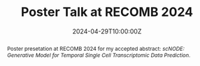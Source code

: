 ---
title: "Poster Talk at RECOMB 2024"
abstract: >
    Poster presetation at RECOMB 2024 for my accepted abstract:
    *scNODE: Generative Model for Temporal Single Cell Transcriptomic Data Prediction*.

event: "RECOMB 2024"
event_url: "https://recomb.org/recomb2024/"
location: "Boston, USA"
address:
  city: "Boston"
  country: "United States"
date: 2024-04-29T10:00:00Z
date_end: 2024-05-02T00:00:00.000Z
all_day: true
publishDate: 2024-05-03T00:00:00Z
featured: false

url_slides: "RECOMB_poster.pdf"
# url_pdf: https://academic.oup.com/bioinformatics/article/40/Supplement_2/ii146/7749071
---